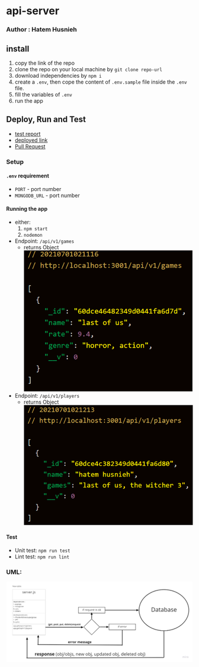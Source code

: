 # api-server

### Author : Hatem Husnieh  

## install  
1. copy the link of the repo
1. clone the repo on your local machine by `git clone repo-url`
1. download independencies by `npm i`
1. create a `.env`, then cope the content of `.env.sample` file inside the `.env` file.
1. fill the variables of `.env`
1. run the app

## Deploy, Run and Test
- [test report]()
- [deployed link]()
- [Pull Request]()

### Setup  
#### `.env` requirement
  - `PORT` - port number  
  - `MONGODB_URL` - port number

#### Running the app  
- either:
  1. `npm start`
  1. `nodemon`
- Endpoint: `/api/v1/games`
  - returns Object
    ![Object](resources/games.png)
- Endpoint: `/api/v1/players`
  - returns Object
    ![Object](resources/players.png)  
#### Test 
- Unit test: `npm run test`
- Lint test: `npm run lint`

### UML:  
![uml](resources/api-server.jpg)